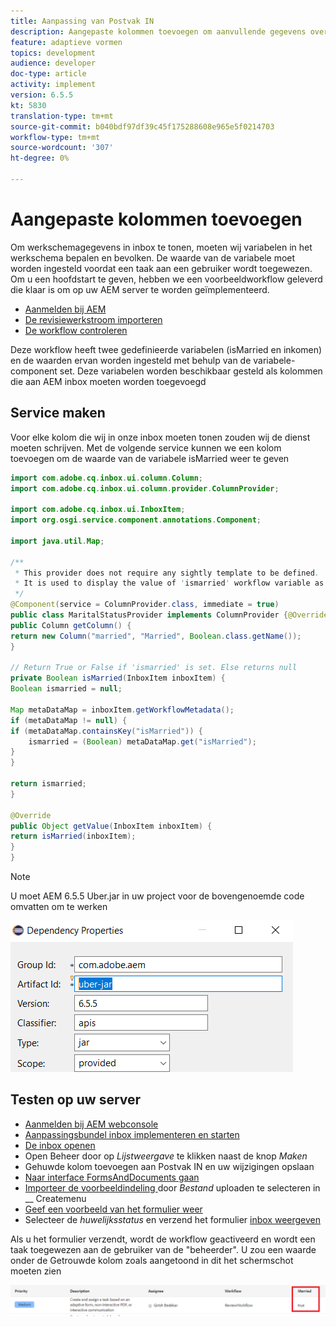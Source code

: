 ```yaml
---
title: Aanpassing van Postvak IN
description: Aangepaste kolommen toevoegen om aanvullende gegevens over de workflow weer te geven
feature: adaptieve vormen
topics: development
audience: developer
doc-type: article
activity: implement
version: 6.5.5
kt: 5830
translation-type: tm+mt
source-git-commit: b040bdf97df39c45f175288608e965e5f0214703
workflow-type: tm+mt
source-wordcount: '307'
ht-degree: 0%

---
```



# Aangepaste kolommen toevoegen

Om werkschemagegevens in inbox te tonen, moeten wij variabelen in het werkschema bepalen en bevolken. De waarde van de variabele moet worden ingesteld voordat een taak aan een gebruiker wordt toegewezen. Om u een hoofdstart te geven, hebben we een voorbeeldworkflow geleverd die klaar is om op uw AEM server te worden geïmplementeerd.

* [Aanmelden bij AEM](http://localhost:4502/crx/de/index.jsp)
* [De revisiewerkstroom importeren](assets/review-workflow.zip)
* [De workflow controleren](http://localhost:4502/editor.html/conf/global/settings/workflow/models/reviewworkflow.html)

Deze workflow heeft twee gedefinieerde variabelen (isMarried en inkomen) en de waarden ervan worden ingesteld met behulp van de variabele-component set. Deze variabelen worden beschikbaar gesteld als kolommen die aan AEM inbox moeten worden toegevoegd

## Service maken

Voor elke kolom die wij in onze inbox moeten tonen zouden wij de dienst moeten schrijven. Met de volgende service kunnen we een kolom toevoegen om de waarde van de variabele isMarried weer te geven

```java
import com.adobe.cq.inbox.ui.column.Column;
import com.adobe.cq.inbox.ui.column.provider.ColumnProvider;

import com.adobe.cq.inbox.ui.InboxItem;
import org.osgi.service.component.annotations.Component;

import java.util.Map;

/**
 * This provider does not require any sightly template to be defined.
 * It is used to display the value of 'ismarried' workflow variable as a column in inbox
 */
@Component(service = ColumnProvider.class, immediate = true)
public class MaritalStatusProvider implements ColumnProvider {@Override
public Column getColumn() {
return new Column("married", "Married", Boolean.class.getName());
}

// Return True or False if 'ismarried' is set. Else returns null
private Boolean isMarried(InboxItem inboxItem) {
Boolean ismarried = null;

Map metaDataMap = inboxItem.getWorkflowMetadata();
if (metaDataMap != null) {
if (metaDataMap.containsKey("isMarried")) {
    ismarried = (Boolean) metaDataMap.get("isMarried");
}
}

return ismarried;
}

@Override
public Object getValue(InboxItem inboxItem) {
return isMarried(inboxItem);
}
}
```

>[!NOTE]
>
>U moet AEM 6.5.5 Uber.jar in uw project voor de bovengenoemde code omvatten om te werken

![uber-jar](assets/uber-jar.PNG)

## Testen op uw server

* [Aanmelden bij AEM webconsole](http://localhost:4502/system/console/bundles)
* [Aanpassingsbundel inbox implementeren en starten](assets/inboxcustomization.inboxcustomization.core-1.0-SNAPSHOT.jar)
* [De inbox openen](http://localhost:4502/aem/inbox)
* Open Beheer door op _Lijstweergave_ te klikken naast de knop _Maken_
* Gehuwde kolom toevoegen aan Postvak IN en uw wijzigingen opslaan
* [Naar interface FormsAndDocuments gaan](http://localhost:4502/aem/forms.html/content/dam/formsanddocuments)
* [Importeer de voorbeeldindeling ](assets/snap-form.zip) door  _Bestand_ uploaden te selecteren in  __ Createmenu
* [Geef een voorbeeld van het formulier weer](http://localhost:4502/content/dam/formsanddocuments/snapform/jcr:content?wcmmode=disabled)
* Selecteer de _huwelijksstatus_ en verzend het formulier
   [inbox weergeven](http://localhost:4502/aem/inbox)

Als u het formulier verzendt, wordt de workflow geactiveerd en wordt een taak toegewezen aan de gebruiker van de &quot;beheerder&quot;. U zou een waarde onder de Getrouwde kolom zoals aangetoond in dit het schermschot moeten zien

![gehuwde kolom](assets/married-column.PNG)
